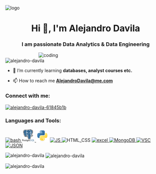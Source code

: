 ![logo](https://github.com/alejandro-davila/VBA-challenge/assets/135288005/aed4d951-c852-4dfe-9c97-3acf20c8190a)
<h1 align="center">Hi 👋, I'm Alejandro Davila</h1>
<h3 align="center">I am passionate Data Analytics & Data Engineering</h3>

<img align="right" alt="coding" width="400" src="https://github.com/alejandro-davila/VBA-challenge/assets/135288005/b9b43b13-a6f6-4578-b02e-79e2ee8ffba8">


<p align="left"> <img src="https://komarev.com/ghpvc/?username=alejandro-davila&label=Profile%20views&color=0e75b6&style=flat" alt="alejandro-davila" /> </p>

- 🌱 I’m currently learning **databases, analyst courses etc.**

- 📫 How to reach me **AlejandroDavila@me.com**

<h3 align="left">Connect with me:</h3>
<p align="left">
<a href="https://linkedin.com/in/alejandro-davila-61845b1b" target="blank"><img align="center" src="https://raw.githubusercontent.com/rahuldkjain/github-profile-readme-generator/master/src/images/icons/Social/linked-in-alt.svg" alt="alejandro-davila-61845b1b" height="30" width="40" /></a>
</p>



<h3 align="left">Languages and Tools:</h3>
<p align="left"> <a href="https://www.gnu.org/software/bash/" target="_blank" rel="noreferrer"> <img src="https://github.com/alejandro-davila/VBA/assets/135288005/03d39263-8a9a-4f83-86e3-a6e1cc059cb5" alt="bash" width="40" height="40"/> </a> <a 
href="https://www.postgresql.org" target="_blank" rel="noreferrer"> <img src="https://raw.githubusercontent.com/devicons/devicon/master/icons/postgresql/postgresql-original-wordmark.svg" alt="postgresql" width="40" height="40"/> </a> <a href="https://www.python.org" target="_blank" rel="noreferrer"> <img src="https://raw.githubusercontent.com/devicons/devicon/master/icons/python/python-original.svg" alt="python" width="40" height="40"/></a> <a href="https://en.wikipedia.org/wiki/JavaScript" target="_blank" rel="noreferrer"> <img src="https://github.com/alejandro-davila/VBA/assets/135288005/107adcd7-7d29-439e-b420-1fbc8b814a33" alt="JS" width="40" height="40"/> </a> <a target="_blank" rel="noreferrer"> <img src="https://github.com/alejandro-davila/VBA/assets/135288005/9b7cc849-fd9c-4c79-afa6-190eb558a7c1" alt="HTML_CSS" width="60" height="40"/> </a> <a href="https://www.microsoft.com/en-us/microsoft-365/excel" target="_blank" rel="noreferrer"> <img src="https://github.com/alejandro-davila/VBA/assets/135288005/56f479b6-b7b7-45ab-9c3c-82ebcb5c2a20" alt="excel" width="40" height="40"/> </a> <a href="https://www.mongodb.com" target="_blank" rel="noreferrer"> <img src="https://github.com/alejandro-davila/alejandro-davila/assets/135288005/9da9ffdc-7a00-42c6-aabc-ecabb5048cd7" alt="MongoDB" width="60" height="40"/> </a><a href="https://code.visualstudio.com/brand" target="_blank" rel="noreferrer"> <img src="https://github.com/alejandro-davila/Project2_ELT_T3/assets/135288005/64a19924-7b90-4198-b1e8-e31ee92dce3b" alt="VSC" width="40" height="40"/> </a> <a href="https://www.json.org/json-en.html" target="_blank" rel="noreferrer"> <img src="https://github.com/alejandro-davila/Project2_ELT_T3/assets/135288005/f52a1f27-8747-41ce-b391-6441038a8003" alt="JSON" width="70" height="40"/> </a></p>



<p><img align="left" src="https://github-readme-stats.vercel.app/api/top-langs?username=alejandro-davila&show_icons=true&locale=en&layout=compact" alt="alejandro-davila" /></p>

<p>&nbsp;<img align="center" src="https://github-readme-stats.vercel.app/api?username=alejandro-davila&show_icons=true&locale=en" alt="alejandro-davila" /></p>

<p><img align="center" src="https://github-readme-streak-stats.herokuapp.com/?user=alejandro-davila&" alt="alejandro-davila" /></p>
